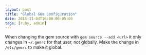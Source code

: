 ```yaml
---
layout: post
title: "Global Gem Configuration"
date: 2015-11-04T16:00:00-05:00
tags: [ruby, admin]
---
```


When changing the gem source with `gem source --add <url>` it only changes in
`~/.gemrc` for that user, not globally. Make the change in `/etc/gemrc` to make
it global.
